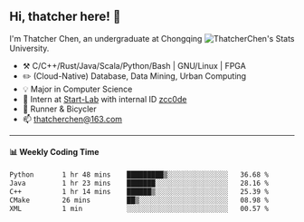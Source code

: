 ## Hi, thatcher here! :wave:

<img align="right" src="https://github-readme-stats.vercel.app/api?username=thatcherchen&title_color=333&text_color=777" alt="ThatcherChen's Stats" >

I'm Thatcher Chen, an undergraduate at Chongqing University.

- :hammer_and_pick:  C/C++/Rust/Java/Scala/Python/Bash | GNU/Linux | FPGA
- :pencil2:  (Cloud-Native) Database, Data Mining, Urban Computing
- :bulb:   Major in Computer Science
- :telescope:  Intern at [Start-Lab](https://github.com/Spatio-Temporal-Lab) with internal ID [zcc0de](https://github.com/zcc0de)
- :seedling:  Runner & Bicycler
- :mailbox: thatcherchen@163.com

---

#### :bar_chart: Weekly Coding Time

<!--START_SECTION:waka-->

```txt
Python       1 hr 48 mins    █████████▒░░░░░░░░░░░░░░░   36.68 %
Java         1 hr 23 mins    ███████░░░░░░░░░░░░░░░░░░   28.16 %
C++          1 hr 14 mins    ██████▒░░░░░░░░░░░░░░░░░░   25.39 %
CMake        26 mins         ██▒░░░░░░░░░░░░░░░░░░░░░░   08.98 %
XML          1 min           ░░░░░░░░░░░░░░░░░░░░░░░░░   00.57 %
```

<!--END_SECTION:waka-->
